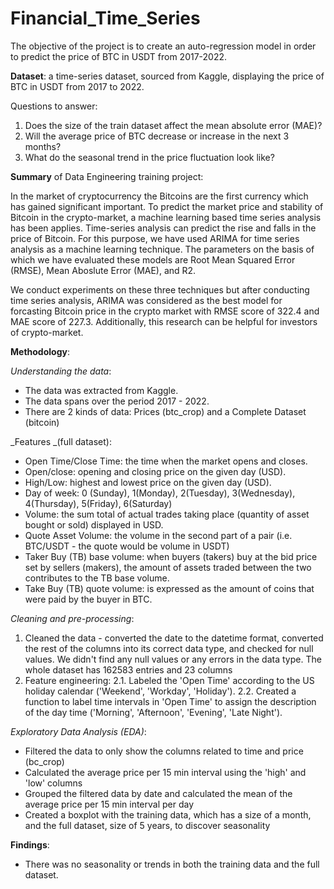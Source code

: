 # Financial_Time_Series
The objective of the project is to create an auto-regression model in order to predict the price of BTC in USDT from 2017-2022.




**Dataset**: a time-series dataset, sourced from Kaggle, displaying the price of BTC in USDT from 2017 to 2022.

Questions to answer: 
1. Does the size of the train dataset affect the mean absolute error (MAE)?
2. Will the average price of BTC decrease or increase in the next 3 months?
3. What do the seasonal trend in the price fluctuation look like?


**Summary** of Data Engineering training project:

In the market of cryptocurrency the Bitcoins are the first currency which has gained significant important.
To predict the market price and stability of Bitcoin in the crypto-market, a machine learning based time series analysis has been applies.
Time-series analysis can predict the rise and falls in the price of Bitcoin. For this purpose, we have used ARIMA for time series analysis as a machine learning technique. The parameters on the basis of which we have evaluated these models are Root Mean Squared Error (RMSE), Mean Aboslute Error (MAE), and R2. 

We conduct experiments on these three techniques but after conducting time series analysis, ARIMA was considered as the best model for forcasting Bitcoin price in the crypto market with RMSE score of 322.4 and MAE score of 227.3.
Additionally, this research can be helpful for investors of crypto-market.

**Methodology**:

_Understanding the data_:
- The data was extracted from Kaggle.
- The data spans over the period 2017 - 2022.
- There are 2 kinds of data: Prices (btc_crop) and a Complete Dataset (bitcoin)

_Features _(full dataset):
- Open Time/Close Time: the time when the market opens and closes.
- Open/close: opening and closing price on the given day (USD).
- High/Low: highest and lowest price on the given day (USD).
- Day of week: 0 (Sunday), 1(Monday), 2(Tuesday), 3(Wednesday), 4(Thursday), 5(Friday), 6(Saturday)
- Volume: the sum total of actual trades taking place (quantity of asset bought or sold) displayed in USD.
- Quote Asset Volume: the volume in the second part of a pair (i.e. BTC/USDT - the quote would be volume in USDT)
- Taker Buy (TB) base volume: when buyers (takers) buy at the bid price set by sellers (makers), the amount of assets traded between the two contributes to the TB base volume.
- Take Buy (TB) quote volume: is expressed as the amount of coins that were paid by the buyer in BTC.

_Cleaning and pre-processing_:
1. Cleaned the data - converted the date to the datetime format, converted the rest of the columns into its correct data type, and checked for null values.
We didn't find any null values or any errors in the data type. The whole dataset has 162583 entries and 23 columns
2. Feature engineering:
2.1. Labeled the 'Open Time' according to the US holiday calendar ('Weekend', 'Workday', 'Holiday').
2.2. Created a function to label time intervals in 'Open Time' to assign the description of the day time ('Morning', 'Afternoon', 'Evening', 'Late Night').

_Exploratory Data Analysis (EDA)_:
- Filtered the data to only show the columns related to time and price (bc_crop)
- Calculated the average price per 15 min interval using the 'high' and 'low' columns
- Grouped the filtered data by date and calculated the mean of the average price per 15 min interval per day
- Created a boxplot with the training data, which has a size of a month, and the full dataset, size of 5 years, to discover seasonality

**Findings**:
- There was no seasonality or trends in both the training data and the full dataset.
